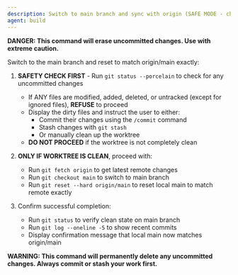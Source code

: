```yaml
---
description: Switch to main branch and sync with origin (SAFE MODE - checks for clean worktree first)
agent: build
---
```


**DANGER: This command will erase uncommitted changes. Use with extreme caution.**

Switch to the main branch and reset to match origin/main exactly:

1. **SAFETY CHECK FIRST** - Run `git status --porcelain` to check for any uncommitted changes
   - If ANY files are modified, added, deleted, or untracked (except for ignored files), **REFUSE** to proceed
   - Display the dirty files and instruct the user to either:
     - Commit their changes using the `/commit` command
     - Stash changes with `git stash` 
     - Or manually clean up the worktree
   - **DO NOT PROCEED** if the worktree is not completely clean

2. **ONLY IF WORKTREE IS CLEAN**, proceed with:
   - Run `git fetch origin` to get latest remote changes
   - Run `git checkout main` to switch to main branch
   - Run `git reset --hard origin/main` to reset local main to match remote exactly

3. Confirm successful completion:
   - Run `git status` to verify clean state on main branch
   - Run `git log --oneline -5` to show recent commits
   - Display confirmation message that local main now matches origin/main

**WARNING: This command will permanently delete any uncommitted changes. Always commit or stash your work first.**